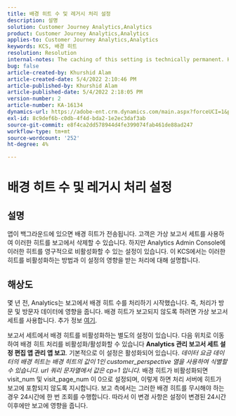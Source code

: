 ```yaml
---
title: 배경 히트 수 및 레거시 처리 설정
description: 설명
solution: Customer Journey Analytics,Analytics
product: Customer Journey Analytics,Analytics
applies-to: Customer Journey Analytics,Analytics
keywords: KCS, 배경 히트
resolution: Resolution
internal-notes: The caching of this setting is technically permanent. However, since we restart those services daily, we are practically manually busting that cache once very 24 hours. The setting caching behavior isn't really documented and is more just of an implementation detail. Therefore, be careful when sharing the information with customers.
bug: false
article-created-by: Khurshid Alam
article-created-date: 5/4/2022 2:10:46 PM
article-published-by: Khurshid Alam
article-published-date: 5/4/2022 2:18:05 PM
version-number: 2
article-number: KA-16134
dynamics-url: https://adobe-ent.crm.dynamics.com/main.aspx?forceUCI=1&pagetype=entityrecord&etn=knowledgearticle&id=d34c29fc-b3cb-ec11-a7b5-6045bd00dbbc
exl-id: 8c9def6b-c0db-4f4d-bda2-1e2ec3daf3ab
source-git-commit: e8f4ca2dd578944d4fe399074fab461de88ad247
workflow-type: tm+mt
source-wordcount: '252'
ht-degree: 4%

---
```


# 배경 히트 수 및 레거시 처리 설정

## 설명


앱이 백그라운드에 있으면 배경 히트가 전송됩니다. 고객은 가상 보고서 세트를 사용하여 이러한 히트를 보고에서 삭제할 수 있습니다. 하지만 Analytics Admin Console에 이러한 히트를 영구적으로 비활성화할 수 있는 설정이 있습니다. 이 KCS에서는 이러한 히트를 비활성화하는 방법과 이 설정의 영향을 받는 처리에 대해 설명합니다.


## 해상도


몇 년 전, Analytics는 보고에서 배경 히트 수를 처리하기 시작했습니다. 즉, 처리가 방문 및 방문자 데이터에 영향을 줍니다. 배경 히트가 보고되지 않도록 하려면 가상 보고서 세트를 사용합니다. 추가 정보 [여기](https://docs.adobe.com/content/help/ko-KR/analytics/components/virtual-report-suites/vrs-components.html).

보고서 세트에서 배경 히트를 비활성화하는 별도의 설정이 있습니다. 다음 위치로 이동하여 배경 히트 처리를 비활성화/활성화할 수 있습니다 <b>Analytics 관리 보고서 세트 설정 편집 앱 관리 앱 보고</b>. 기본적으로 이 설정은 활성화되어 있습니다.
*데이터 요금 데이터의 배경 히트는 배경 히트의 값이 1인 customer_perspective 열을 사용하여 식별할 수 있습니다. url 쿼리 문자열에서 값은 cp=1 입니다.*
배경 히트가 비활성화되면 visit_num 및 visit_page_num 이 0으로 설정되며, 이렇게 하면 처리 서버에 히트가 보고에 포함되지 않도록 지시합니다. 보고 측에서는 그러한 배경 히트를 무시해야 하는 경우 24시간에 한 번 조회를 수행합니다. 따라서 이 변경 사항은 설정이 변경된 24시간 이후에만 보고에 영향을 줍니다.
